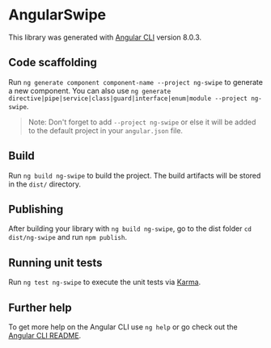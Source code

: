 # AngularSwipe

This library was generated with [Angular CLI](https://github.com/angular/angular-cli) version 8.0.3.

## Code scaffolding

Run `ng generate component component-name --project ng-swipe` to generate a new component. You can also use `ng generate directive|pipe|service|class|guard|interface|enum|module --project ng-swipe`.
> Note: Don't forget to add `--project ng-swipe` or else it will be added to the default project in your `angular.json` file. 

## Build

Run `ng build ng-swipe` to build the project. The build artifacts will be stored in the `dist/` directory.

## Publishing

After building your library with `ng build ng-swipe`, go to the dist folder `cd dist/ng-swipe` and run `npm publish`.

## Running unit tests

Run `ng test ng-swipe` to execute the unit tests via [Karma](https://karma-runner.github.io).

## Further help

To get more help on the Angular CLI use `ng help` or go check out the [Angular CLI README](https://github.com/angular/angular-cli/blob/master/README.md).
